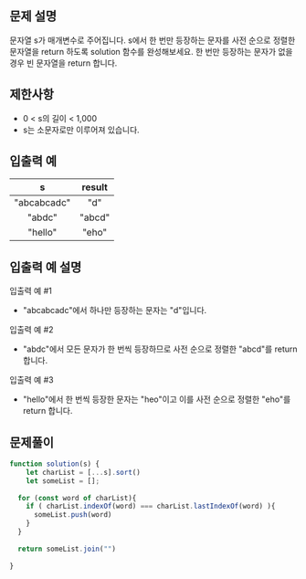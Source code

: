 ## 문제 설명
문자열 s가 매개변수로 주어집니다. s에서 한 번만 등장하는 문자를 사전 순으로 정렬한 문자열을 return 하도록 solution 함수를 완성해보세요. 한 번만 등장하는 문자가 없을 경우 빈 문자열을 return 합니다.

## 제한사항
- 0 < s의 길이 < 1,000
- s는 소문자로만 이루어져 있습니다.
## 입출력 예
s	|result
:--:|:--:
"abcabcadc"|	"d"
"abdc"|	"abcd"
"hello"|	"eho"
## 입출력 예 설명
입출력 예 #1

- "abcabcadc"에서 하나만 등장하는 문자는 "d"입니다.

입출력 예 #2

- "abdc"에서 모든 문자가 한 번씩 등장하므로 사전 순으로 정렬한 "abcd"를 return 합니다.

입출력 예 #3

- "hello"에서 한 번씩 등장한 문자는 "heo"이고 이를 사전 순으로 정렬한 "eho"를 return 합니다.

## 문제풀이

```js
function solution(s) {
    let charList = [...s].sort()
    let someList = [];
  
  for (const word of charList){
    if ( charList.indexOf(word) === charList.lastIndexOf(word) ){
      someList.push(word)
    }
  }
   
  return someList.join("")
    
}

```